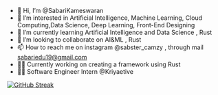 - 👋 Hi, I’m @SabariKameswaran
- 👀 I’m interested in Artificial Intelligence, Machine Learning, Cloud Computing,Data Science, Deep Learning, Front-End Designing
- 🌱 I’m currently learning Artificial Intelligence and Data Science , Rust
- 💞️ I’m looking to collaborate on AI&ML , Rust
- 📫 How to reach me on instagram @sabster_camzy , through mail sabariedu19@gmail.com
- 👨‍💻 Currently working on creating a framework using Rust
- 👨‍💼 Software Engineer Intern @Kriyaetive
  
[![GitHub Streak](https://streak-stats.demolab.com/?user=SabariKameswaran&currStreakNum=2FD3EB&fire=pink&sideLabels=F00&date_format=[Y.]n.j)](https://git.io/streak-stats)
